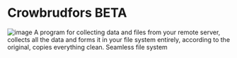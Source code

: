 # Crowbrudfors BETA
![image](https://github.com/user-attachments/assets/679d97b7-387b-48b7-b228-fa205348a33b)
A program for collecting data and files from your remote server, collects all the data and forms it in your file system entirely, according to the original, copies everything clean. Seamless file system
